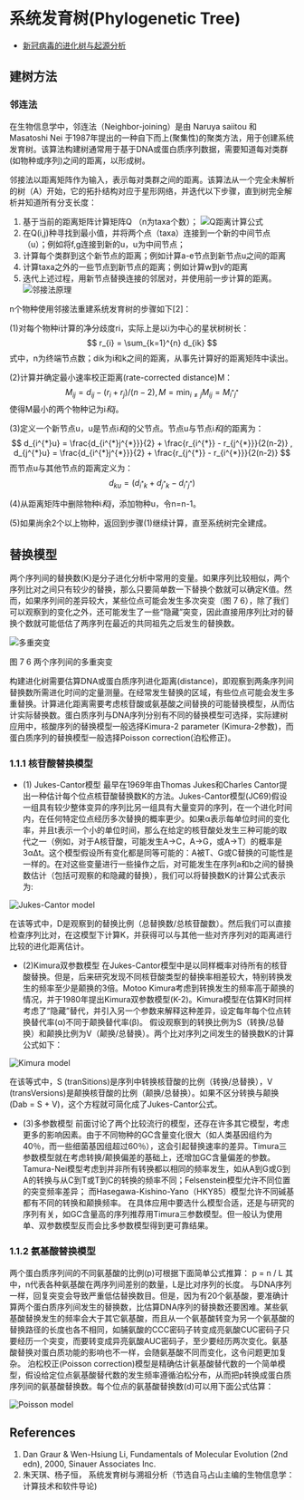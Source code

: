 # 系统发育树(Phylogenetic Tree)


 * [新冠病毒的进化树与起源分析](http://blog.ligene.cn/2020/03/19/ncov-tree/)

## 建树方法

### 邻连法
在生物信息学中，邻连法（Neighbor-joining）是由 Naruya saiitou 和 Masatoshi Nei 于1987年提出的一种自下而上(聚集性)的聚类方法，用于创建系统发育树。该算法构建树通常用于基于DNA或蛋白质序列数据，需要知道每对类群(如物种或序列)之间的距离，以形成树。

邻接法以距离矩阵作为输入，表示每对类群之间的距离。该算法从一个完全未解析的树（A）开始，它的拓扑结构对应于星形网络，并迭代以下步骤，直到树完全解析并知道所有分支长度：

1. 基于当前的距离矩阵计算矩阵Q （n为taxa个数）；
    ![Q距离计算公式](http://www.ligene.cn/images/book/Q-distance.png)
2. 在Q(i,j)种寻找到最小值，并将两个点（taxa）连接到一个新的中间节点（u）；例如将f,g连接到新的u，u为中间节点；
3. 计算每个类群到这个新节点的距离；例如计算a-e节点到新节点u之间的距离
4. 计算taxa之外的一些节点到新节点的距离；例如计算w到v的距离
5. 迭代上述过程，用新节点替换连接的邻居对，并使用前一步计算的距离。
    ![邻接法原理](http://www.ligene.cn/images/book/NJ-method.png)

n个物种使用邻接法重建系统发育树的步骤如下[2]：

(1)对每个物种i计算的净分歧度ri，实际上是以i为中心的星状树树长：
$$ r_{i} = \sum_{k=1}^{n} d_{ik} $$
式中，n为终端节点数；dik为i和k之间的距离，从事先计算好的距离矩阵中读出。

(2)计算并确定最小速率校正距离(rate-corrected distance)M：
$$ 
M_{ij} = d_{ij} - (r_{i} + r_{j})/(n - 2), M = \mathop{\min}_{i\neq j}  M_{ij} = M_{i^{*}j^{*}}
$$
使得M最小的两个物种记为i*和j*。

(3)定义一个新节点u，u是节点i*和j*的父节点。节点u与节点i*和j*的距离为：
$$
d_{i^{*}u} = \frac{d_{i^{*}j^{*}}}{2} + \frac{r_{i^{*}} - r_{j^{*}}}{2(n-2)} ,  d_{j^{*}u} = \frac{d_{i^{*}j^{*}}}{2} + \frac{r_{j^{*}} - r_{i^{*}}}{2(n-2)}
$$
而节点u与其他节点的距离定义为：
$$
d_{ku} = (d_{i^{*}k} + d_{j^{*}k} - d_{i^{*}j^{*}})
$$

(4)从距离矩阵中删除物种i*和j*，添加物种u，令n=n-1。

(5)如果尚余2个以上物种，返回到步骤(1)继续计算，直至系统树完全建成。


## 替换模型
两个序列间的替换数(K)是分子进化分析中常用的变量。如果序列比较相似，两个序列比对之间只有较少的替换，那么只要简单数一下替换个数就可以确定K值。然而，如果序列间的差异较大，某些位点可能会发生多次突变（图 7 6），除了我们可以观察到的变化之外，还可能发生了一些“隐藏”突变，因此直接用序列比对的替换个数就可能低估了两序列在最近的共同祖先之后发生的替换数。

![多重突变](http://www.ligene.cn/images/book/fig7-6.png)

图 7 6 两个序列间的多重突变

构建进化树需要估算DNA或蛋白质序列进化距离(distance)，即观察到两条序列间替换数所需进化时间的定量测量。在经常发生替换的区域，有些位点可能会发生多重替换。计算进化距离需要考虑核苷酸或氨基酸之间替换的可能替换模型，从而估计实际替换数。蛋白质序列与DNA序列分别有不同的替换模型可选择，实际建树应用中，核酸序列的替换模型一般选择Kimura-2 parameter (Kimura-2参数)，而蛋白质序列的替换模型一般选择Poisson correction(泊松修正)。
### 1.1.1 核苷酸替换模型
* (1) Jukes-Cantor模型
最早在1969年由Thomas Jukes和Charles Cantor提出一种估计每个位点核苷酸替换数K的方法。Jukes-Cantor模型(JC69)假设一组具有较少整体变异的序列比另一组具有大量变异的序列，在一个进化时间内，在任何特定位点经历多次替换的概率更少。如果α表示每单位时间的变化率，并且t表示一个小的单位时间，那么在给定的核苷酸处发生三种可能的取代之一（例如，对于A核苷酸，可能发生A→C，A→G，或A→T）的概率是3αΔt。这个模型假设所有变化都是同等可能的：A被T、G或C替换的可能性是一样的。在对这些变量进行一些操作之后，对可能发生在序列a和b之间的替换数估计（包括可观察的和隐藏的替换），我们可以将替换数K的计算公式表示为:

![Jukes-Cantor model](http://www.ligene.cn/images/book/JC-model.png)

在该等式中，D是观察到的替换比例（总替换数/总核苷酸数）。然后我们可以直接检查序列比对，在这模型下计算K，并获得可以与其他一些对齐序列对的距离进行比较的进化距离估计。
* (2)Kimura双参数模型
在Jukes-Cantor模型中是以同样概率对待所有的核苷酸替换。但是，后来研究发现不同核苷酸类型的替换率相差较大，特别转换发生的频率至少是颠换的3倍。Motoo Kimura考虑到转换发生的频率高于颠换的情况，并于1980年提出Kimura双参数模型(K-2)。Kimura模型在估算K时同样考虑了“隐藏”替代，并引入另一个参数来解释这种差异，设定每年每个位点转换替代率(α)不同于颠换替代率(β)。
假设观察到的转换比例为S（转换/总替换）和颠换比例为V（颠换/总替换）。两个比对序列之间发生的替换数K的计算公式如下：

![Kimura model](http://www.ligene.cn/images/book/Kimura-model.png)

在该等式中，S (tranSitions)是序列中转换核苷酸的比例（转换/总替换），V (transVersions)是颠换核苷酸的比例（颠换/总替换）。如果不区分转换与颠换(Dab = S + V)，这个方程就可简化成了Jukes-Cantor公式。

* (3)多参数模型
前面讨论了两个比较流行的模型，还存在许多其它模型，考虑更多的影响因素。由于不同物种的GC含量变化很大（如人类基因组约为40％，而一些细菌基因组超过60％），这会引起替换速率的差异。Timura三参数模型就在考虑转换/颠换偏差的基础上，还增加GC含量偏差的参数。Tamura-Nei模型考虑到并非所有转换都以相同的频率发生，如从A到G或G到A的转换与从C到T或T到C的转换的频率不同；Felsenstein模型允许不同位置的突变频率差异； 而Hasegawa-Kishino-Yano（HKY85）模型允许不同碱基都有不同的转换和颠换频率。
在具体应用中要选什么模型合适，还是与研究的序列有关，如GC含量高的序列推荐用Timura三参数模型。但一般认为使用单、双参数模型反而会比多参数模型得到更可靠结果。

### 1.1.2 氨基酸替换模型
两个蛋白质序列间的不同氨基酸的比例(p)可根据下面简单公式推算：
p = n / L
其中，n代表各种氨基酸在两序列间差别的数量，L是比对序列的长度。
与DNA序列一样，回复突变会导致严重低估替换数目。但是，因为有20个氨基酸，要准确计算两个蛋白质序列间发生的替换数，比估算DNA序列的替换数还要困难。某些氨基酸替换发生的频率会大于其它氨基酸，而且从一个氨基酸转变为另一个氨基酸的替换路径的长度也各不相同，如脯氨酸的CCC密码子转变成亮氨酸CUC密码子只要经历一个突变，而要转变成异亮氨酸AUC密码子，至少要经历两次变化。氨基酸替换对蛋白质功能的影响也不一样，会随氨基酸不同而变化，这令问题更加复杂。
泊松校正(Poisson correction)模型是精确估计氨基酸替代数的一个简单模型，假设给定位点氨基酸替代数的发生频率遵循泊松分布，从而把p转换成蛋白质序列间的氨基酸替换数。每个位点的氨基酸替换数(d)可以用下面公式估算：

![Poisson model](http://www.ligene.cn/images/book/poisson-model.png)

 ## References
 1. Dan Graur & Wen-Hsiung Li, Fundamentals of Molecular Evolution (2nd edn), 2000, Sinauer Associates Inc. 
 2. 朱天琪、杨子恒， 系统发育树与溯祖分析（节选自马占山主编的生物信息学：计算技术和软件导论)
